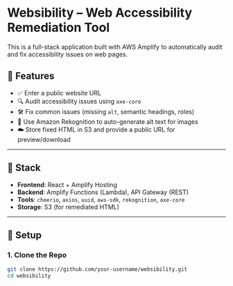 # Websibility – Web Accessibility Remediation Tool

This is a full-stack application built with AWS Amplify to automatically audit and fix accessibility issues on web pages.

## 🔧 Features

- ✅ Enter a public website URL
- 🔍 Audit accessibility issues using `axe-core`
- 🛠️ Fix common issues (missing `alt`, semantic headings, roles)
- 🧠 Use Amazon Rekognition to auto-generate alt text for images
- ☁️ Store fixed HTML in S3 and provide a public URL for preview/download

---

## 🧱 Stack

- **Frontend**: React + Amplify Hosting
- **Backend**: Amplify Functions (Lambda), API Gateway (REST)
- **Tools**: `cheerio`, `axios`, `uuid`, `aws-sdk`, `rekognition`, `axe-core`
- **Storage**: S3 (for remediated HTML)

---

## 🚀 Setup

### 1. Clone the Repo

```bash
git clone https://github.com/your-username/websibility.git
cd websibility
